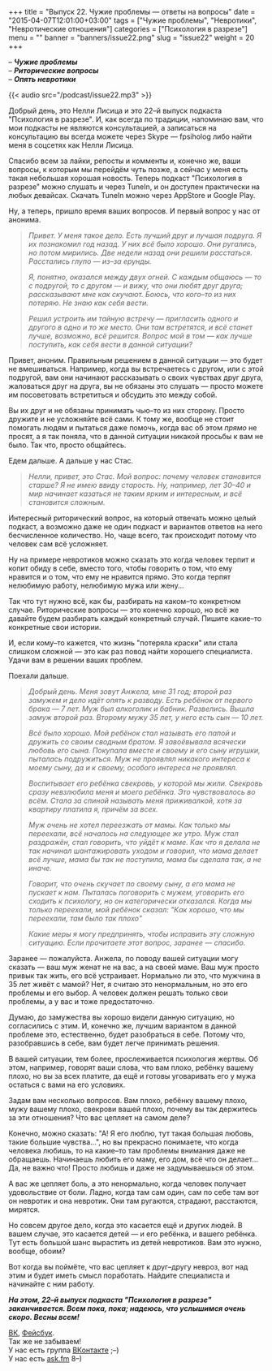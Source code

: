 +++
title = "Выпуск 22. Чужие проблемы — ответы на вопросы"
date = "2015-04-07T12:01:00+03:00"
tags = ["Чужие проблемы", "Невротики", "Невротические отношения"]
categories = ["Психология в разрезе"]
menu = ""
banner = "banners/issue22.png"
slug = "issue22"
weight = 20
+++

– ***Чужие проблемы***<br>
– ***Риторические вопросы***<br>
– ***Опять невротики***

{{< audio src="/podcast/issue22.mp3" >}}

Добрый день, это Нелли Лисица и это 22–й выпуск подкаста "Психология в разрезе". И, как всегда по традиции, напоминаю вам, что мои подкасты не являются консультацией, а записаться на консультацию вы всегда можете через Skype — fpsiholog либо найти меня в соцсетях как Нелли Лисица. 

Спасибо всем за лайки, репосты и комменты и, конечно же, ваши вопросы, к которым мы перейдём чуть позже, а сейчас у меня есть такая небольшая хорошая новость. Теперь подкаст "Психология в разрезе" можно слушать и через TuneIn, и он доступен практически на любых девайсах. Скачать TuneIn можно через AppStore и Google Play. 

Ну, а теперь, пришло время ваших вопросов. И первый вопрос у нас от анонима.
<!--more-->

>*Привет. У меня такое дело. Есть лучший друг и лучшая подруга. Я их познакомил год назад. У них всё было хорошо. Они ругались, но потом мирились. Две недели назад они решили расстаться. Расстались глупо — из–за ерунды.*
>
>*Я, понятно, оказался между двух огней. С каждым общаюсь — то с подругой, то с другом — и вижу, что они любят друг друга; рассказывают мне как скучают. Боюсь, что кого–то из них потеряю. Не знаю как себя вести.*
>
>*Решил устроить им тайную встречу — пригласить одного и другого в одно и то же место. Они там встретятся, и всё станет лучше, возможно, всё решится. Вопрос мой в том — как лучше поступить, как себя вести в данной ситуации?*

Привет, аноним. Правильным решением в данной ситуации — это будет не вмешиваться. Например, когда вы встречаетесь с другом, или с этой подругой, вам они начинают рассказывать о своих чувствах друг друга, жаловаться друг на друга, вы не обязаны это слушать — просто можете им посоветовать встретиться и обсудить это между собой. 

Вы их друг и не обязаны принимать чью–то из них сторону. Просто дружите и не усложняйте всё сами. К тому же, вообще не стоит помогать людям и пытаться даже помочь, когда вас об этом *прямо* не просят, а я так поняла, что в данной ситуации никакой просьбы к вам не было. Так что, просто общайтесь. 

Едем дальше. А дальше у нас Стас.

>*Нелли, привет, это Стас. Мой вопрос: почему человек становится старше? Я не имею ввиду старость. Ну, например, лет 30–40 и мир начинает казаться не таким ярким и интересным, и всё становится сложным.*

Интересный риторический вопрос, на который отвечать можно целый подкаст, а возможно даже не один подкаст и вариантов ответов на него бесчисленное количество. Но, чаще всего, так происходит потому что человек сам всё усложняет. 

Ну на примере невротиков можно сказать это когда человек терпит и копит обиду в себе, вместо того, чтобы говорить о том, что ему нравится и о том, что ему не нравится прямо. Это когда терпят нелюбимую работу, нелюбимую мужа или жену…

Так что тут нужно всё, как бы, разбирать на каком–то конкретном случае. Риторические вопросы — это конечно хорошо, но всё же давайте будем разбирать каждый конкретный случай. Пишите какие–то конкретные свои истории. 

И, если кому–то кажется, что жизнь "потеряла краски" или стала слишком сложной — это как раз повод найти хорошего специалиста. Удачи вам в решении ваших проблем.

Поехали дальше. 

>*Добрый день. Меня зовут Анжела, мне 31 год; второй раз замужем и дело идёт опять к разводу. Есть ребёнок от первого брака — 7 лет. Муж был алкоголик и бабник. Развелись. Вышла замуж второй раз. Второму мужу 35 лет, у него есть сын — 10 лет.*
>
>*Всё было хорошо. Мой ребёнок стал называть его папой и дружить со своим сводным братом. Я завоёвывала всячески любовь его сына. Покупала вместе и своему и его сыну игрушки, пыталась подружиться. Муж не проявлял никакого интереса к моему сыну, да и к своему, особого интереса не проявлял.*
>
>*Воспитывает его ребёнка свекровь, у которой мы жили. Свекровь сразу невзлюбила меня и моего ребёнка. Это чувствовалось во всём. Стала за спиной называть меня приживалкой, хотя за квартиру платила я, причём за всех.*
>
>*Муж очень не хотел переезжать от мамы. Как только мы переехали, всё началось на следующее же утро. Муж стал раздражён, стал говорить, что уйдёт к маме. Как что я делала не так начинал шантажировать уходом и говорил, что мама делает всё лучше, мама бы так не поступила, мама бы сделала так, а не иначе.*
>
>*Говорит, что очень скучает по своему сыну, а его мама не пускает к нам. Пыталась поговорить с мужем, уговорить его сходить к психологу, но он категорически отказался. Когда мы только переехали, мой ребёнок сказал: "Как хорошо, что мы переехали, там было так плохо"*
>
>*Какие меры я могу предпринять, чтобы исправить эту сложную ситуацию. Если прочитаете этот вопрос, заранее — спасибо.*

Заранее — пожалуйста. Анжела, по поводу вашей ситуации могу сказать — ваш муж женат не на вас, а на своей маме. Ваш муж просто привык так жить, его всё устраивает. Нормально ли это, что мужчина в 35 лет живёт с мамой? Нет, я считаю это ненормальным, но это его проблемы и его выбор. А человек должен решать только свои проблемы, а у вас и тоже предостаточно. 

Думаю, до замужества вы хорошо видели данную ситуацию, но согласились с этим. И, конечно же, лучшим вариантом в данной проблеме это, естественно, будет разобраться в себе. Потому что, разобравшись в себе, вам будет легче принимать решения. 

В вашей ситуации, тем более, прослеживается психология жертвы. Об этом, например, говорят ваши слова, что вам плохо, ребёнку вашему плохо, но вы за всех платите, да ещё и готовы уговаривать его у мужа остаться с вами на его условиях. 

Задам вам несколько вопросов. Вам плохо, ребёнку вашему плохо, мужу вашему плохо, свекрови вашей плохо, почему вы так держитесь за эти отношения? Что вас цепляет на самом деле?

Конечно, можно сказать: "А! Я его люблю, тут такая большая любовь, такие большие чувства…", но вы прекрасно понимаете, что когда человека любишь, то на какие–то там проблемы внимания даже не обращаешь. Начинаешь любить его маму, его дом, всё что он делает… Да, не важно что! Просто любишь и даже не задумываешься об этом. 

А вас же цепляет боль, а это ненормально, когда человек получает удовольствие от боли. Ладно, когда там сам один, сам по себе там вот он невротик и она невротик. Они там ругаются, страдают, расстаются, мирятся. 

Но совсем другое дело, когда это касается ещё и других людей. В вашем случае, это касается детей — и его ребёнка, и вашего ребёнка. Тут есть большой шанс вырастить из детей невротиков. Вам это нужно, вообще, обоим?

Вот когда вы поймёте, что вас цепляет к друг–другу невроз, вот над этим и будет иметь смысл поработать. Найдите специалиста и начинайте с ним работу. 

***На этом, 22–й выпуск подкаста "Психология в разрезе" заканчивается. Всем пока, пока; надеюсь, что услышимся очень скоро. Весны всем!***


<a href="https://vk.com/sunnybunnyf">ВК</a>, <a href="https://www.facebook.com/SunnyBunnyF">Фейсбук</a>.<br>
Так же не забываем!<br>
У нас есть группа <a href="https://vk.com/fpsiholog">ВКонтакте</a> ;–)<br>
У нас есть <a href="http://ask.fm/fpsiholog">ask.fm</a> 8–)